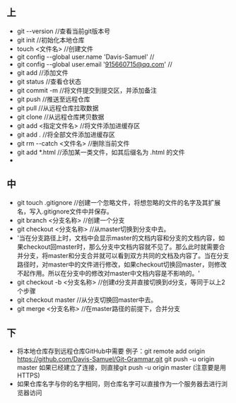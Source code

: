## 上

+ git --version  //查看当前git版本号
+ git init  //初始化本地仓库
+ touch <文件名>  //创建文件
+ git config --global user.name 'Davis-Samuel'  //
+ git config --global user.email '915660715@qq.com'  //
+ git add <file> //添加文件
+ git status  //查看仓状态
+ git commit -m  //将文件提交到提交区，并添加备注
+ git push  //推送至远程仓库
+ git pull  //从远程仓库拉取数据
+ git clone  //从远程仓库拷贝数据
+ git add <指定文件名>  //将文件添加进缓存区
+ git add .  //将全部文件添加进缓存区
+ git rm --catch <文件名>  //删除当前文件
+ git add *.html  //添加某一类文件，如其后缀名为 .html 的文件
+

## 中

+ git touch .gitignore //创建一个忽略文件，将想忽略的文件的名字及其扩展名，写入.gitignore文件中并保存。
+ git branch <分支名称>  //创建一个分支
+ git checkout <分支名称>  //从master切换到分支中去。
+ '当在分支路径上时，文档中会显示master的文档内容和分支的文档内容，如果checkout回master时，那么分支中文档内容就不见了。那么此时就需要合并分支，将master和分支合并就可以看到双方共同的文档及内容了。当在分支路径时，对master中的文件进行修改，如果checkout切换回master，则修改不起作用。所以在分支中的修改对master中文档内容是不影响的。'
+ git checkout -b <分支名称>  //创建d分支并直接切换到d分支，等同于以上2个步骤
+ git checkout master  //从分支切换回master中去。
+ git merge <分支名称>  //在master路径的前提下，合并分支

## 下

+ 将本地仓库存到远程仓库GitHub中需要
例子：git remote add origin https://github.com/Davis-Samuel/Git-Grammar.git
git push -u origin master
如果已经建立了连接，则直接git push -u origin master
(注意要是用HTTPS)
+ 如果仓库名字与你的名字相同，则仓库名字可以直接作为一个服务器去进行浏览器访问

